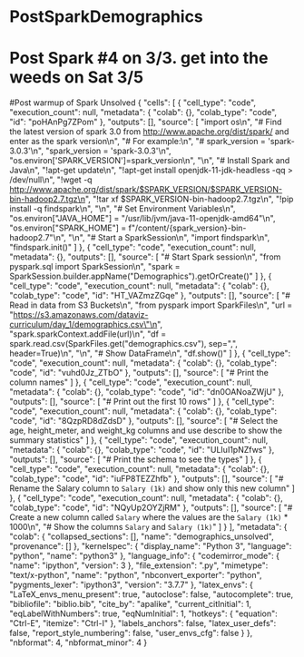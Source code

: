# PostSparkDemographics
# Post Spark #4 on 3/3. get into the weeds on Sat 3/5
#Post warmup of Spark Unsolved
{
 "cells": [
  {
   "cell_type": "code",
   "execution_count": null,
   "metadata": {
    "colab": {},
    "colab_type": "code",
    "id": "poHAnPg7ZPom"
   },
   "outputs": [],
   "source": [
    "import os\n",
    "# Find the latest version of spark 3.0  from http://www.apache.org/dist/spark/ and enter as the spark version\n",
    "# For example:\n",
    "# spark_version = 'spark-3.0.3'\n",
    "spark_version = 'spark-3.0.3'\n",
    "os.environ['SPARK_VERSION']=spark_version\n",
    "\n",
    "# Install Spark and Java\n",
    "!apt-get update\n",
    "!apt-get install openjdk-11-jdk-headless -qq > /dev/null\n",
    "!wget -q http://www.apache.org/dist/spark/$SPARK_VERSION/$SPARK_VERSION-bin-hadoop2.7.tgz\n",
    "!tar xf $SPARK_VERSION-bin-hadoop2.7.tgz\n",
    "!pip install -q findspark\n",
    "\n",
    "# Set Environment Variables\n",
    "os.environ[\"JAVA_HOME\"] = \"/usr/lib/jvm/java-11-openjdk-amd64\"\n",
    "os.environ[\"SPARK_HOME\"] = f\"/content/{spark_version}-bin-hadoop2.7\"\n",
    "\n",
    "# Start a SparkSession\n",
    "import findspark\n",
    "findspark.init()"
   ]
  },
  {
   "cell_type": "code",
   "execution_count": null,
   "metadata": {},
   "outputs": [],
   "source": [
    "# Start Spark session\n",
    "from pyspark.sql import SparkSession\n",
    "spark = SparkSession.builder.appName(\"Demographics\").getOrCreate()"
   ]
  },
  {
   "cell_type": "code",
   "execution_count": null,
   "metadata": {
    "colab": {},
    "colab_type": "code",
    "id": "HT_VAZmzZGqe"
   },
   "outputs": [],
   "source": [
    "# Read in data from S3 Buckets\n",
    "from pyspark import SparkFiles\n",
    "url = \"https://s3.amazonaws.com/dataviz-curriculum/day_1/demographics.csv\"\n",
    "spark.sparkContext.addFile(url)\n",
    "df = spark.read.csv(SparkFiles.get(\"demographics.csv\"), sep=\",\", header=True)\n",
    "\n",
    "# Show DataFrame\n",
    "df.show()"
   ]
  },
  {
   "cell_type": "code",
   "execution_count": null,
   "metadata": {
    "colab": {},
    "colab_type": "code",
    "id": "vuhd0Jz_ZTbO"
   },
   "outputs": [],
   "source": [
    "# Print the column names"
   ]
  },
  {
   "cell_type": "code",
   "execution_count": null,
   "metadata": {
    "colab": {},
    "colab_type": "code",
    "id": "dn0OANoaZWjU"
   },
   "outputs": [],
   "source": [
    "# Print out the first 10 rows"
   ]
  },
  {
   "cell_type": "code",
   "execution_count": null,
   "metadata": {
    "colab": {},
    "colab_type": "code",
    "id": "8QzpRD8dZdsD"
   },
   "outputs": [],
   "source": [
    "# Select the age, height_meter, and weight_kg columns and use describe to show the summary statistics"
   ]
  },
  {
   "cell_type": "code",
   "execution_count": null,
   "metadata": {
    "colab": {},
    "colab_type": "code",
    "id": "ULIuI1pNZfws"
   },
   "outputs": [],
   "source": [
    "# Print the schema to see the types"
   ]
  },
  {
   "cell_type": "code",
   "execution_count": null,
   "metadata": {
    "colab": {},
    "colab_type": "code",
    "id": "iuFP8TEZZhfb"
   },
   "outputs": [],
   "source": [
    "# Rename the Salary column to `Salary (1k)` and show only this new column"
   ]
  },
  {
   "cell_type": "code",
   "execution_count": null,
   "metadata": {
    "colab": {},
    "colab_type": "code",
    "id": "NQyUp2OYZjRM"
   },
   "outputs": [],
   "source": [
    "# Create a new column called `Salary` where the values are the `Salary (1k)` * 1000\n",
    "# Show the columns `Salary` and `Salary (1k)`"
   ]
  }
 ],
 "metadata": {
  "colab": {
   "collapsed_sections": [],
   "name": "demographics_unsolved",
   "provenance": []
  },
  "kernelspec": {
   "display_name": "Python 3",
   "language": "python",
   "name": "python3"
  },
  "language_info": {
   "codemirror_mode": {
    "name": "ipython",
    "version": 3
   },
   "file_extension": ".py",
   "mimetype": "text/x-python",
   "name": "python",
   "nbconvert_exporter": "python",
   "pygments_lexer": "ipython3",
   "version": "3.7.7"
  },
  "latex_envs": {
   "LaTeX_envs_menu_present": true,
   "autoclose": false,
   "autocomplete": true,
   "bibliofile": "biblio.bib",
   "cite_by": "apalike",
   "current_citInitial": 1,
   "eqLabelWithNumbers": true,
   "eqNumInitial": 1,
   "hotkeys": {
    "equation": "Ctrl-E",
    "itemize": "Ctrl-I"
   },
   "labels_anchors": false,
   "latex_user_defs": false,
   "report_style_numbering": false,
   "user_envs_cfg": false
  }
 },
 "nbformat": 4,
 "nbformat_minor": 4
}
